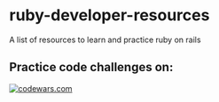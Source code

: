 # ruby-developer-resources
A list of resources to learn and practice ruby on rails

## Practice code challenges on:

[![codewars.com](https://www.codewars.com/users/chilianubogdan/badges/micro)](https://www.codewars.com/users/chilianubogdan)
